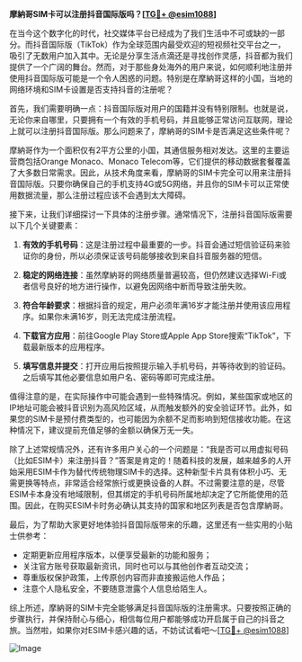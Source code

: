 **摩納哥SIM卡可以注册抖音国际版吗？[[TG💪+ @esim1088](https://t.me/s/esim1088)]**

在当今这个数字化的时代，社交媒体平台已经成为了我们生活中不可或缺的一部分。而抖音国际版（TikTok）作为全球范围内最受欢迎的短视频社交平台之一，吸引了无数用户加入其中。无论是分享生活点滴还是寻找创作灵感，抖音都为我们提供了一个广阔的舞台。然而，对于那些身处海外的用户来说，如何顺利地注册并使用抖音国际版可能是一个令人困惑的问题。特别是在摩納哥这样的小国，当地的网络环境和SIM卡设置是否支持抖音的注册呢？

首先，我们需要明确一点：抖音国际版对用户的国籍并没有特别限制。也就是说，无论你来自哪里，只要拥有一个有效的手机号码，并且能够正常访问互联网，理论上就可以注册抖音国际版。那么问题来了，摩納哥的SIM卡是否满足这些条件呢？

摩納哥作为一个面积仅有2平方公里的小国，其通信服务相对发达。这里的主要运营商包括Orange Monaco、Monaco Telecom等，它们提供的移动数据套餐覆盖了大多数日常需求。因此，从技术角度来看，摩納哥的SIM卡完全可以用来注册抖音国际版。只要你确保自己的手机支持4G或5G网络，并且你的SIM卡可以正常使用数据流量，那么注册过程应该不会遇到太大障碍。

接下来，让我们详细探讨一下具体的注册步骤。通常情况下，注册抖音国际版需要以下几个关键要素：

1. **有效的手机号码**：这是注册过程中最重要的一步。抖音会通过短信验证码来验证你的身份，所以必须保证该号码能够接收到来自抖音服务器的短信。
   
2. **稳定的网络连接**：虽然摩納哥的网络质量普遍较高，但仍然建议选择Wi-Fi或者信号良好的地方进行操作，以避免因网络中断而导致注册失败。

3. **符合年龄要求**：根据抖音的规定，用户必须年满16岁才能注册并使用该应用程序。如果你未满16岁，则无法完成注册流程。

4. **下载官方应用**：前往Google Play Store或Apple App Store搜索“TikTok”，下载最新版本的应用程序。

5. **填写信息并提交**：打开应用后按照提示输入手机号码，并等待收到的验证码。之后填写其他必要信息如用户名、密码等即可完成注册。

值得注意的是，在实际操作中可能会遇到一些特殊情况。例如，某些国家或地区的IP地址可能会被抖音识别为高风险区域，从而触发额外的安全验证环节。此外，如果您的SIM卡是预付费类型的，也可能因为余额不足而影响到短信接收功能。在这种情况下，建议提前充值足够的金额以确保万无一失。

除了上述常规情况外，还有许多用户关心的一个问题是：“我是否可以用虚拟号码（比如ESIM卡）来注册抖音？”答案是肯定的！随着科技的发展，越来越多的人开始采用ESIM卡作为替代传统物理SIM卡的选择。这种新型卡片具有体积小巧、无需更换等特点，非常适合经常旅行或更换设备的人群。不过需要注意的是，尽管ESIM卡本身没有地域限制，但其绑定的手机号码所属地却决定了它所能使用的范围。因此，在购买ESIM卡时务必确认其支持的国家和地区列表是否包含摩納哥。

最后，为了帮助大家更好地体验抖音国际版带来的乐趣，这里还有一些实用的小贴士供参考：

- 定期更新应用程序版本，以便享受最新的功能和服务；
- 关注官方账号获取最新资讯，同时也可以与其他创作者互动交流；
- 尊重版权保护政策，上传原创内容而非直接搬运他人作品；
- 注意个人隐私安全，不要随意泄露个人信息给陌生人。

综上所述，摩納哥的SIM卡完全能够满足抖音国际版的注册需求。只要按照正确的步骤执行，并保持耐心与细心，相信每位用户都能够成功开启属于自己的抖音之旅。当然啦，如果你对ESIM卡感兴趣的话，不妨试试看吧～[[TG💪+ @esim1088](https://t.me/s/esim1088)]

![Image](https://i.postimg.cc/4NQfJmqS/Snipaste-2025-05-13-00-14-12.png)